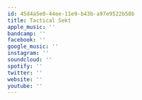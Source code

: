 ```yaml
---
id: 45d4a5e0-44ee-11e9-b43b-a97e9522b58b
title: Tactical Sekt
apple_music: ''
bandcamp: ''
facebook: ''
google_music: ''
instagram: ''
soundcloud: ''
spotify: ''
twitter: ''
website: ''
youtube: ''
---
```

